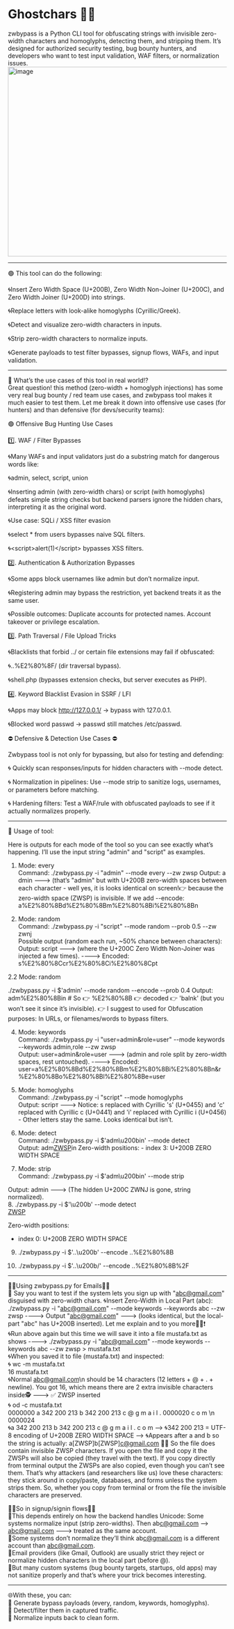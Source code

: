 # Ghostchars 🎴🔰
zwbypass is a Python CLI tool for obfuscating strings with invisible zero-width characters and homoglyphs, detecting them, and stripping them. It’s designed for authorized security testing, bug bounty hunters, and developers who want to test input validation, WAF filters, or normalization issues.
<img width="1337" height="436" alt="image" src="https://github.com/user-attachments/assets/0c090235-b417-4de7-80b5-54bf5d2a775b" />

----------------------------------
🟢 This tool can do the following:

🌀Insert Zero Width Space (U+200B), Zero Width Non-Joiner (U+200C), and Zero Width Joiner (U+200D) into strings.

🌀Replace letters with look-alike homoglyphs (Cyrillic/Greek).

🌀Detect and visualize zero-width characters in inputs.

🌀Strip zero-width characters to normalize inputs.

🌀Generate payloads to test filter bypasses, signup flows, WAFs, and input validation.

------------------------------

🩻 What’s the use cases of this tool in real world⁉️                                                                                                                                                                     
Great question! this method (zero-width + homoglyph injections) has some very real bug bounty / red team use cases, and zwbypass tool makes it much easier to test them. Let me break it down into offensive use cases (for hunters) and than defensive (for devs/security teams):

🟢 Offensive Bug Hunting Use Cases

1️⃣. WAF / Filter Bypasses

🌀Many WAFs and input validators just do a substring match for dangerous words like:

🌀admin, select, script, union

🌀Inserting a​d​m​i​n (with zero-width chars) or ѕcript (with homoglyphs) defeats simple string checks but backend parsers ignore the hidden chars, interpreting it as the original word.

🌀Use case: SQLi / XSS filter evasion

🌀sel​ect * from users bypasses naive SQL filters.

🌀<scr​ipt>alert(1)</scr​ipt> bypasses XSS filters.

2️⃣. Authentication & Authorization Bypasses

🌀Some apps block usernames like admin but don’t normalize input.

🌀Registering adm​in may bypass the restriction, yet backend treats it as the same user.

🌀Possible outcomes: Duplicate accounts for protected names. Account takeover or privilege escalation.

3️⃣. Path Traversal / File Upload Tricks

🌀Blacklists that forbid ../ or certain file extensions may fail if obfuscated:

🌀..%E2%80%8F/ (dir traversal bypass).

🌀shell.p​hp (bypasses extension checks, but server executes as PHP).

4️⃣. Keyword Blacklist Evasion in SSRF / LFI

🌀Apps may block http://127.0.0.1/ → bypass with 127.​0.0.1.

🌀Blocked word passwd → pas​swd still matches /etc/passwd.

⛔️ Defensive & Detection Use Cases ⛔️

Zwbypass tool is not only for bypassing, but also for testing and defending:

🌀 Quickly scan responses/inputs for hidden characters with --mode detect.

🌀 Normalization in pipelines: Use --mode strip to sanitize logs, usernames, or parameters before matching.

🌀 Hardening filters: Test a WAF/rule with obfuscated payloads to see if it actually normalizes properly.

-----------------------------------------------------------------------

🔴 Usage of tool:

Here is outputs for each mode of the tool so you can see exactly what’s happening. I’ll use the input string "admin" and "script" as examples.
1. Mode: every                                                                                                                                                                                                            
Command: ./zwbypass.py -i "admin" --mode every --zw zwsp
Output: a​d​m​i​n   ---> (that’s "admin" but with U+200B zero-width spaces between each character - well yes, it is looks identical on screen!👉 because the zero-width space (ZWSP) is invisible.
If we add --encode: a%E2%80%8Bd%E2%80%8Bm%E2%80%8Bi%E2%80%8Bn

2. Mode: random                                                                                                                                                                                                           
Command: ./zwbypass.py -i "script" --mode random --prob 0.5 --zw zwnj                                                                                                                                                     
Possible output (random each run, ~50% chance between characters):
Output: s​cr​i​pt   --->  (where the U+200C Zero Width Non-Joiner was injected a few times). ---->  Encoded: s%E2%80%8Ccr%E2%80%8Ci%E2%80%8Cpt


2.2 Mode: random 

./zwbypass.py -i $'admin' --mode random --encode --prob 0.4
Output: adm%E2%80%8Bin                                                                                                                                                                                                    # So 👉 %E2%80%8B 👉 decoded 👉 'balnk​' (but you won’t see it since it’s invisible). 👉 I suggest to used for Obfuscation purposes: In URLs, or filenames/words to bypass filters.                                     


4.  Mode: keywords                                                                                                                                                                                                        
Command: ./zwbypass.py -i "user=admin&role=user" --mode keywords --keywords admin,role --zw zwsp                                                                                                                          
Output: user=a​d​m​i​n&r​o​l​e=user ---> (admin and role split by zero-width spaces, rest untouched). ----> Encoded: user=a%E2%80%8Bd%E2%80%8Bm%E2%80%8Bi%E2%80%8Bn&r%E2%80%8Bo%E2%80%8Bl%E2%80%8Be=user

5. Mode: homoglyphs                                                                                                                                                                                                       
Command: ./zwbypass.py -i "script" --mode homoglyphs                                                                                                                                                                      
Output: sсrірт ---> Notice: s replaced with Cyrillic 'ѕ' (U+0455) and  'c' replaced with Cyrillic с (U+0441) and 'i' replaced with Cyrillic і (U+0456) - Other letters stay the same. Looks identical but isn’t.

6.  Mode: detect                                                                                                                                                                                                           
Command: ./zwbypass.py -i $'adm\u200bin' --mode detect                                                                                                                                                                    
Output:  adm[ZWSP](U+200B)in   Zero-width positions:   - index 3: U+200B ZERO WIDTH SPACE

7. Mode: strip                                                                                                                                                                                                            
Command: ./zwbypass.py -i $'adm\u200bin' --mode strip

Output: admin ---> (The hidden U+200C ZWNJ is gone, string normalized).                                                                                                                                                   
 8. ./zwbypass.py -i $'\u200b' --mode detect                                                                                                                                                                              
[ZWSP](U+200B)

Zero-width positions:
  - index 0: U+200B ZERO WIDTH SPACE                                                                                                                                                                                      
    

9. ./zwbypass.py -i $'..\u200b' --encode                                                                                                                                                                                    ..%E2%80%8B

10. ./zwbypass.py -i $'..\u200b/' --encode                                                                                                                                                                                   ..%E2%80%8B%2F    

----------------------------------------------
🪪🪪Using zwbypass.py for Emails🪪🪪                                                                                                                                                                                    
📌 Say you want to test if the system lets you sign up with "abc@gmail.com" disguised with zero-width chars.
🌀Insert Zero-Width in Local Part (abc):
./zwbypass.py -i "abc@gmail.com" --mode keywords --keywords abc --zw zwsp  ----> Output "abc@gmail.com" ---> (looks identical, but the local-part "abc" has U+200B inserted). Let me explain and to you more🤹‍♂️❗️         
🌀Run above again but this time we will save it into a file mustafa.txt as shows ----> ./zwbypass.py -i "abc@gmail.com" --mode  keywords --keywords abc --zw zwsp > mustafa.txt                                          
🌀When you saved it to file (mustafa.txt) and inspected:                                                                                                                                                                 
🌀 wc -m mustafa.txt                                                                       
16 mustafa.txt                                                                                                                                                                                                            
🌀Normal abc@gmail.com\n should be 14 characters (12 letters + @ + . + newline). You got 16, which means there are 2 extra invisible characters inside🕵️ ---> ✅ ZWSP inserted                                          
🌀 od -c  mustafa.txt                                                                                                                                                                                                                                                                          
0000000   a 342 200 213   b 342 200 213   c   @   g   m   a   i   l   .
0000020   c   o   m  \n
0000024                                                                                                                                                                                                                                                                                                                                                                                                                                       
🌀a 342 200 213 b 342 200 213 c @ g m a i l . c o m  --> 🌀342 200 213 = UTF-8 encoding of U+200B ZERO WIDTH SPACE --> 🌀Appears after a and b  so the string is actually: a[ZWSP]b[ZWSP]c@gmail.com 🧟‍♀️ So the file does contain invisible ZWSP characters. If you open the file and copy it  the ZWSPs will also be copied (they travel with the text). If you copy directly from terminal output the ZWSPs are also copied, even though you can’t see them. That’s why attackers (and researchers like us) love these characters: they stick around in copy/paste, databases, and forms unless the system strips them. So, whether you copy from terminal or from the file the invisible characters are preserved.                                                                                                                                                                     

🪪🪪So in signup/signin flows🪪🪪                                                                                                                                                                                       
🧟This depends entirely on how the backend handles Unicode: Some systems normalize input (strip zero-widths). Then a​b​c@gmail.com --> abc@gmail.com ---> treated as the same account.                                     
🧟Some systems don’t normalize  they’ll think a​b​c@gmail.com is a different account than abc@gmail.com.                                                                                                                   
🧟Email providers (like Gmail, Outlook) are usually strict  they reject or normalize hidden characters in the local part (before @).                                                                                     
🧟But many custom systems (bug bounty targets, startups, old apps) may not sanitize properly  and that’s where your trick becomes interesting.

---------------------------
🌐With these, you can:                                                                                                                                                  
🔰 Generate bypass payloads (every, random, keywords, homoglyphs).                                                                                                      
🔰 Detect/filter them in captured traffic.                                                                                                                              
🔰 Normalize inputs back to clean form.
